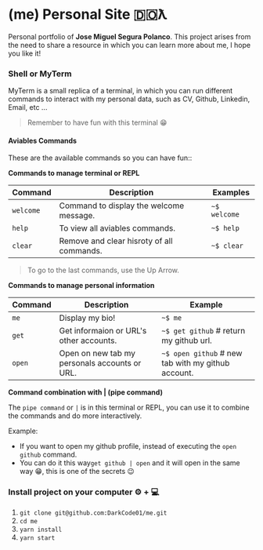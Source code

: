 # (me) Personal Site 🇩🇴ƛ

Personal portfolio of **Jose Miguel Segura Polanco**. This project arises from the need to share a resource in which you can learn more about me, I hope you like it!

### Shell or MyTerm

MyTerm is a small replica of a terminal, in which you can run different commands to interact with my personal data, such as CV, Github, Linkedin, Email, etc ...

> Remember to have fun with this terminal 😁

#### Aviables Commands

These are the available commands so you can have fun::

**Commands to manage terminal or REPL**

| Command           | Description                               | Examples                               |
| ----------------- | ----------------------------------------- | -------------------------------------- |
| `welcome`         | Command to display the welcome message.   | `~$ welcome`                           |
| `help`            | To view all aviables commands.            | `~$ help`                              |
| `clear`           | Remove and clear hisroty of all commands. | `~$ clear`                             |


> To go to the last commands, use the Up Arrow.


**Commands to manage personal information**

| Command           | Description                                   | Example                                            |
| ----------------- | --------------------------------------------- | -------------------------------------------------- |
| `me`              | Display my bio!                               | `~$ me`                                            |
| `get`             | Get informaion or URL's other accounts.       | `~$ get github` # return my github url.            |
| `open`            | Open on new tab my personals accounts or URL. | `~$ open github` # new tab with my github account. |

**Command combination with | (pipe command)**

The `pipe command` or `|` is in this terminal or REPL, you can use it to combine the commands and do more interactively.

Example:
* If you want to open my github profile, instead of executing the `open github` command.
* You can do it this way`get github | open` and it will open in the same way 😁, this is one of the secrets 😉



### Install project on your computer ⚙️ + 💻

1. `git clone git@github.com:DarkCode01/me.git`
2. `cd me`
3. `yarn install`
4. `yarn start`
